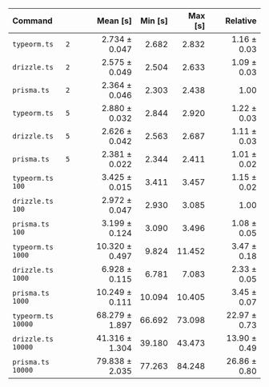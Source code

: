 | Command | Mean [s] | Min [s] | Max [s] | Relative |
|:---|---:|---:|---:|---:|
| `typeorm.ts   2` | 2.734 ± 0.047 | 2.682 | 2.832 | 1.16 ± 0.03 |
| `drizzle.ts   2` | 2.575 ± 0.049 | 2.504 | 2.633 | 1.09 ± 0.03 |
| `prisma.ts    2` | 2.364 ± 0.046 | 2.303 | 2.438 | 1.00 |
| `typeorm.ts   5` | 2.880 ± 0.032 | 2.844 | 2.920 | 1.22 ± 0.03 |
| `drizzle.ts   5` | 2.626 ± 0.042 | 2.563 | 2.687 | 1.11 ± 0.03 |
| `prisma.ts    5` | 2.381 ± 0.022 | 2.344 | 2.411 | 1.01 ± 0.02 |
| `typeorm.ts   100` | 3.425 ± 0.015 | 3.411 | 3.457 | 1.15 ± 0.02 |
| `drizzle.ts   100` | 2.972 ± 0.047 | 2.930 | 3.085 | 1.00 |
| `prisma.ts    100` | 3.199 ± 0.124 | 3.090 | 3.496 | 1.08 ± 0.05 |
| `typeorm.ts   1000` | 10.320 ± 0.497 | 9.824 | 11.452 | 3.47 ± 0.18 |
| `drizzle.ts   1000` | 6.928 ± 0.115 | 6.781 | 7.083 | 2.33 ± 0.05 |
| `prisma.ts    1000` | 10.249 ± 0.111 | 10.094 | 10.405 | 3.45 ± 0.07 |
| `typeorm.ts   10000` | 68.279 ± 1.897 | 66.692 | 73.098 | 22.97 ± 0.73 |
| `drizzle.ts   10000` | 41.316 ± 1.304 | 39.180 | 43.473 | 13.90 ± 0.49 |
| `prisma.ts    10000` | 79.838 ± 2.035 | 77.263 | 84.248 | 26.86 ± 0.80 |